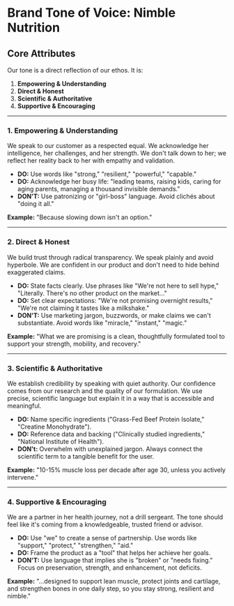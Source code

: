 # Brand Tone of Voice: Nimble Nutrition

## Core Attributes

Our tone is a direct reflection of our ethos. It is:
1.  **Empowering & Understanding**
2.  **Direct & Honest**
3.  **Scientific & Authoritative**
4.  **Supportive & Encouraging**

---

### 1. Empowering & Understanding

We speak to our customer as a respected equal. We acknowledge her intelligence, her challenges, and her strength. We don't talk down to her; we reflect her reality back to her with empathy and validation.

- **DO:** Use words like "strong," "resilient," "powerful," "capable."
- **DO:** Acknowledge her busy life: "leading teams, raising kids, caring for aging parents, managing a thousand invisible demands."
- **DON'T:** Use patronizing or "girl-boss" language. Avoid clichés about "doing it all."

**Example:** "Because slowing down isn't an option."

---

### 2. Direct & Honest

We build trust through radical transparency. We speak plainly and avoid hyperbole. We are confident in our product and don't need to hide behind exaggerated claims.

- **DO:** State facts clearly. Use phrases like "We're not here to sell hype," "Literally. There's no other product on the market..."
- **DO:** Set clear expectations: "We're not promising overnight results," "We're not claiming it tastes like a milkshake."
- **DON'T:** Use marketing jargon, buzzwords, or make claims we can't substantiate. Avoid words like "miracle," "instant," "magic."

**Example:** "What we are promising is a clean, thoughtfully formulated tool to support your strength, mobility, and recovery."

---

### 3. Scientific & Authoritative

We establish credibility by speaking with quiet authority. Our confidence comes from our research and the quality of our formulation. We use precise, scientific language but explain it in a way that is accessible and meaningful.

- **DO:** Name specific ingredients ("Grass-Fed Beef Protein Isolate," "Creatine Monohydrate").
- **DO:** Reference data and backing ("Clinically studied ingredients," "National Institute of Health").
- **DON't:** Overwhelm with unexplained jargon. Always connect the scientific term to a tangible benefit for the user.

**Example:** "10-15% muscle loss per decade after age 30, unless you actively intervene."

---

### 4. Supportive & Encouraging

We are a partner in her health journey, not a drill sergeant. The tone should feel like it's coming from a knowledgeable, trusted friend or advisor.

- **DO:** Use "we" to create a sense of partnership. Use words like "support," "protect," "strengthen," "aid."
- **DO:** Frame the product as a "tool" that helps her achieve her goals.
- **DON'T:** Use language that implies she is "broken" or "needs fixing." Focus on preservation, strength, and enhancement, not deficits.

**Example:** "...designed to support lean muscle, protect joints and cartilage, and strengthen bones in one daily step, so you stay strong, resilient and nimble."
